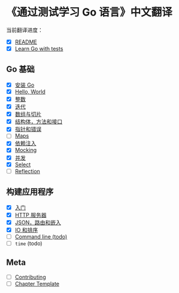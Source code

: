 # 《通过测试学习 Go 语言》中文翻译

当前翻译进度：

* [x] [README](README.md)
* [x] [Learn Go with tests](gb-readme.md)

## Go 基础

* [x] [安装 Go](install-go.md)
* [x] [Hello, World](hello-world.md)
* [x] [整数](integers.md)
* [x] [迭代](iteration.md)
* [x] [数组与切片](arrays-and-slices.md)
* [x] [结构体，方法和接口](structs-methods-and-interfaces.md)
* [x] [指针和错误](pointers-and-errors.md)
* [ ] [Maps](maps.md)
* [x] [依赖注入](dependency-injection.md)
* [x] [Mocking](mocking.md)
* [x] [并发](concurrency.md)
* [x] [Select](select.md)
* [ ] [Reflection](reflection.md)

## 构建应用程序

* [x] [入门](app-intro.md)
* [x] [HTTP 服务器](http-server.md)
* [x] [JSON，路由和嵌入](json.md)
* [x] [IO 和排序](io.md)
* [ ] [Command line (todo)](command-line.md)
* [ ] `time` (todo)

## Meta

* [ ] [Contributing](contributing.md)
* [ ] [Chapter Template](template.md)
